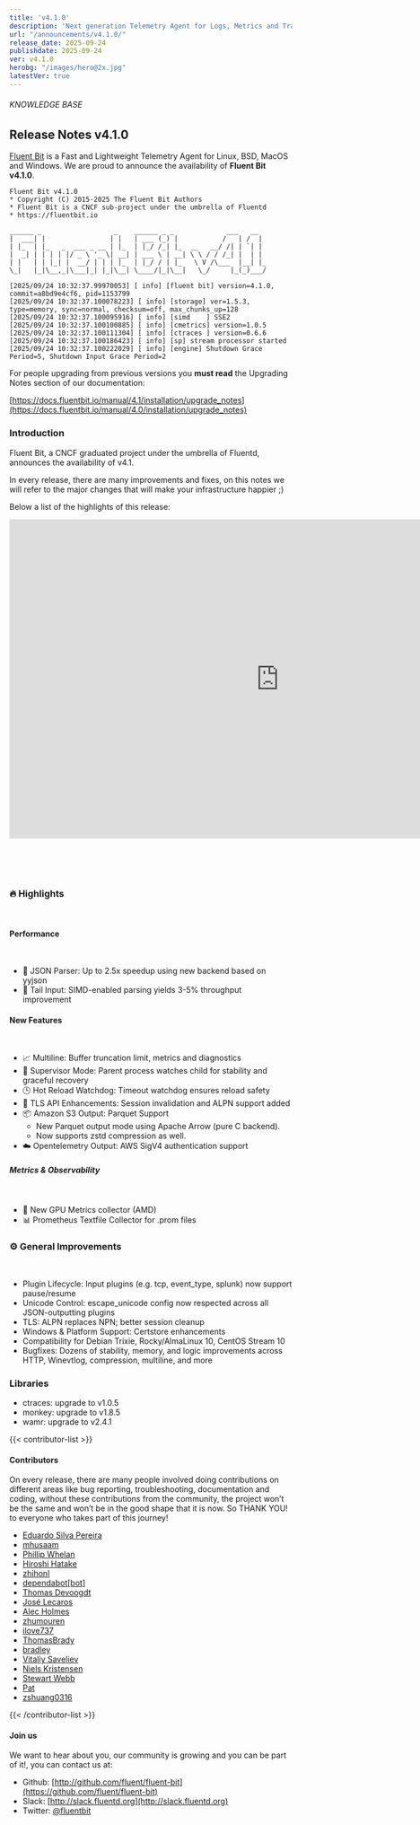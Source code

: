 ```yaml
---
title: 'v4.1.0'
description: 'Next generation Telemetry Agent for Logs, Metrics and Traces. '
url: "/announcements/v4.1.0/"
release_date: 2025-09-24
publishdate: 2025-09-24
ver: v4.1.0
herobg: "/images/hero@2x.jpg"
latestVer: true
---
```


###### KNOWLEDGE BASE

## Release Notes v4.1.0

[Fluent Bit](https://fluentbit.io) is a Fast and Lightweight Telemetry Agent for Linux, BSD, MacOS and Windows. We are proud to announce the availability of **Fluent Bit v4.1.0**.

```
Fluent Bit v4.1.0
* Copyright (C) 2015-2025 The Fluent Bit Authors
* Fluent Bit is a CNCF sub-project under the umbrella of Fluentd
* https://fluentbit.io

______ _                  _    ______ _ _             ___   __
|  ___| |                | |   | ___ (_) |           /   | /  |
| |_  | |_   _  ___ _ __ | |_  | |_/ /_| |_  __   __/ /| | `| |
|  _| | | | | |/ _ \ '_ \| __| | ___ \ | __| \ \ / / /_| |  | |
| |   | | |_| |  __/ | | | |_  | |_/ / | |_   \ V /\___  |__| |_
\_|   |_|\__,_|\___|_| |_|\__| \____/|_|\__|   \_/     |_(_)___/

[2025/09/24 10:32:37.99970053] [ info] [fluent bit] version=4.1.0, commit=a8bd9e4cf6, pid=1153799
[2025/09/24 10:32:37.100078223] [ info] [storage] ver=1.5.3, type=memory, sync=normal, checksum=off, max_chunks_up=128
[2025/09/24 10:32:37.100095916] [ info] [simd    ] SSE2
[2025/09/24 10:32:37.100100885] [ info] [cmetrics] version=1.0.5
[2025/09/24 10:32:37.100111304] [ info] [ctraces ] version=0.6.6
[2025/09/24 10:32:37.100186423] [ info] [sp] stream processor started
[2025/09/24 10:32:37.100222029] [ info] [engine] Shutdown Grace Period=5, Shutdown Input Grace Period=2
```

For people upgrading from previous versions you **must read** the Upgrading Notes section of our documentation:

[https://docs.fluentbit.io/manual/4.1/installation/upgrade_notes](https://docs.fluentbit.io/manual/4.0/installation/upgrade_notes)

### Introduction

Fluent Bit, a CNCF graduated project under the umbrella of Fluentd, announces the availability of v4.1.

In every release, there are many improvements and fixes, on this notes we will refer to the major changes that will make your infrastructure happier ;)

Below a list of the highlights of this release:

<iframe src="https://docs.google.com/presentation/d/e/2PACX-1vRbO9BYR7HxKn8LBeYK7mvWWuz9TY33C-34GJ8Sw0U4EKJ_X2MbIPIDTKVDg3bPCijAWoLU5DW5-Nup/pubembed?start=false&loop=false&delayms=3000" frameborder="0" width="960" height="569" allowfullscreen="true" mozallowfullscreen="true" webkitallowfullscreen="true"></iframe>

<br><br><br>

### 🔥 Highlights

<br>

#### Performance

<br>

- 🧠 JSON Parser: Up to 2.5x speedup using new backend based on yyjson
- 🦾 Tail Input: SIMD-enabled parsing yields 3-5% throughput improvement

#### New Features

<br>

- 📈 Multiline: Buffer truncation limit, metrics and diagnostics
- 🧩 Supervisor Mode: Parent process watches child for stability and graceful recovery
- 🕒 Hot Reload Watchdog: Timeout watchdog ensures reload safety
- 🔐 TLS API Enhancements: Session invalidation and ALPN support added
- 📦 Amazon S3 Output: Parquet Support
	- New Parquet output mode using Apache Arrow (pure C backend).
	- Now supports zstd compression as well.
- ☁️ Opentelemetry Output: AWS SigV4 authentication support

##### Metrics & Observability

<br>

- 🧠 New GPU Metrics collector (AMD)
- 📊 Prometheus Textfile Collector for .prom files

### ⚙️ General Improvements

<br>

- Plugin Lifecycle: Input plugins (e.g. tcp, event_type, splunk) now support pause/resume
- Unicode Control: escape_unicode config now respected across all JSON-outputting plugins
- TLS: ALPN replaces NPN; better session cleanup
- Windows & Platform Support: Certstore enhancements
- Compatibility for Debian Trixie, Rocky/AlmaLinux 10, CentOS Stream 10
- Bugfixes: Dozens of stability, memory, and logic improvements across HTTP, Winevtlog, compression, multiline, and more

### Libraries

- ctraces: upgrade to v1.0.5
- monkey: upgrade to v1.8.5
- wamr: upgrade to v2.4.1

{{< contributor-list >}}

#### Contributors

On every release, there are many people involved doing contributions on different areas like bug reporting, troubleshooting, documentation and coding, without these contributions from the community, the project won’t be the same and won’t be in the good shape that it is now. So THANK YOU! to everyone who takes part of this journey!

- [Eduardo Silva Pereira](https://github.com/edsiper)
- [mhusaam](https://github.com/mhusaam)
- [Phillip Whelan](https://github.com/pwhelan)
- [Hiroshi Hatake](https://github.com/cosmo0920)
- [zhihonl](https://github.com/zhihonl)
- [dependabot[bot]](https://github.com/apps/dependabot)
- [Thomas Devoogdt](https://github.com/ThomasDevoogdt)
- [José Lecaros](https://github.com/lecaros)
- [Alec Holmes](https://github.com/alecholmes)
- [zhumouren](https://github.com/mourenZhu)
- [ilove737](https://github.com/ilove737)
- [ThomasBrady](https://github.com/ThomasBrady)
- [bradley](https://github.com/stoksc)
- [Vitaliy Saveliev](https://github.com/milkrage)
- [Niels Kristensen](https://github.com/nielsek)
- [Stewart Webb](https://github.com/nuclearpidgeon)
- [Pat](https://github.com/patrick-stephens)
- [zshuang0316](https://github.com/zshuang0316)

{{< /contributor-list >}}

#### Join us

We want to hear about you, our community is growing and you can be part of it!, you can contact us at:

* Github: [http://github.com/fluent/fluent-bit](https://github.com/fluent/fluent-bit)
* Slack: [http://slack.fluentd.org](http://slack.fluentd.org)
* Twitter: [@fluentbit](https://twitter.com/fluentbit)
